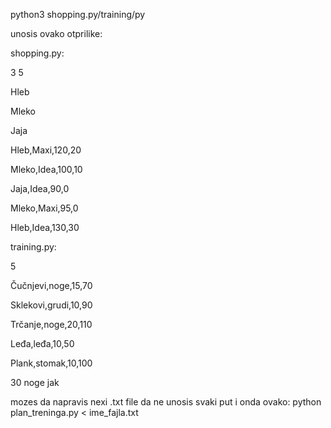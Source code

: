 python3 shopping.py/training/py

unosis ovako otprilike:


shopping.py:

3 5

Hleb

Mleko

Jaja

Hleb,Maxi,120,20

Mleko,Idea,100,10

Jaja,Idea,90,0

Mleko,Maxi,95,0

Hleb,Idea,130,30


training.py:

5

Čučnjevi,noge,15,70

Sklekovi,grudi,10,90

Trčanje,noge,20,110

Leđa,leđa,10,50

Plank,stomak,10,100

30 noge jak


mozes da napravis nexi .txt file da ne unosis svaki put i onda ovako:
python plan_treninga.py < ime_fajla.txt
